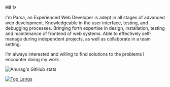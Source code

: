 <b>Hi! ✨</b>

I'm Parsa, an Experienced Web Developer is adept in all stages of advanced web development. Knowledgeable in the user interface, testing, and debugging processes. Bringing forth expertise in design, installation, testing and maintenance of frontend of web systems. Able to effectively self-manage during independent projects, as well as collaborate in a team setting.

I’m always interested and willing to find solutions to the problems I encounter doing my work.


![Anurag's GitHub stats](https://github-readme-stats.vercel.app/api?username=parsakhosravani&show_icons=true&hide=stars&theme=radical)


[![Top Langs](https://github-readme-stats.vercel.app/api/top-langs/?username=parsakhosravani&theme=radical&layout=compact)](https://github.com/parsakhosravani/github-readme-stats)
